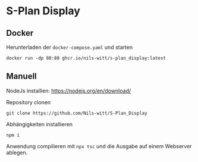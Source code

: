 # S-Plan Display

## Docker
Herunterladen der `docker-compose.yaml` und starten

``````
docker run -dp 80:80 ghcr.io/nils-witt/s-plan_display:latest
``````

## Manuell
NodeJs installien: https://nodejs.org/en/download/


Repository clonen
```
git clone https://github.com/Nils-witt/S-Plan_Display
```
Abhängigkeiten installieren
````
npm i
````

Anwendung compilieren mit `npx tsc` und die Ausgabe auf einem Webserver ablegen.